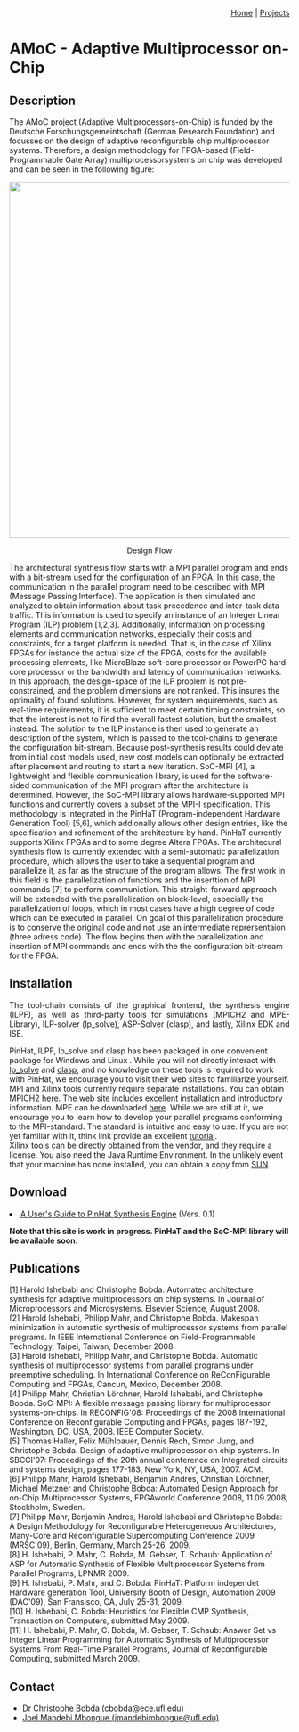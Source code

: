 <p align="right">
<a href="https://smartsystemslab-uf.github.io">Home</a> | <a href="https://smartsystemslab-uf.github.io/Projects/">Projects</a>
</p>



# AMoC - Adaptive Multiprocessor on-Chip



## Description
The AMoC project (Adaptive Multiprocessors-on-Chip) is funded by the Deutsche Forschungsgemeintschaft (German Research Foundation) and focusses on the design of adaptive reconfigurable chip multiprocessor systems. Therefore, a design methodology for FPGA-based (Field- Programmable Gate Array) multiprocessorsystems on chip was developed and can be seen in the following figure:
<p align="center"> <img width="640" src="https://github.com/smartsystemslab-uf/smartsystemslab-uf.github.io/blob/Mandebi/Projects/AMoC/Images/arch_synthesis_flow_complete_edit.jpg?raw=True"/> </p>
<p align="center">
	Design Flow
</p>
The architectural synthesis flow starts with a MPI parallel program and ends with a bit-stream used for the configuration of an FPGA. In this case, the communication in the parallel program need to be described with MPI (Message Passing Interface). The application is then simulated and analyzed to obtain information about task precedence and inter-task data traffic. This information is used to specify an instance of an Integer Linear Program (ILP) problem [1,2,3]. Additionally, information on processing elements and communication networks, especially their costs and constraints, for a target platform is needed. That is, in the case of Xilinx FPGAs for instance the actual size of the FPGA, costs for the available processing elements, like MicroBlaze soft-core processor or PowerPC hard-core processor or the bandwidth and latency of communication networks. In this approach, the design-space of the ILP problem is not pre-constrained, and the problem dimensions are not ranked. This insures the optimality of found solutions. However, for system requirements, such as real-time requirements, it is sufficient to meet certain timing constraints, so that the interest is not to find the overall fastest solution, but the smallest instead. The solution to the ILP instance is then used to generate an description of the system, which is passed to the tool-chains to generate the configuration bit-stream. Because post-synthesis results could deviate from initial cost models used, new cost models can optionally be extracted after placement and routing to start a new iteration. SoC-MPI [4], a lightweight and flexible communication library, is used for the software-sided communication of the MPI program after the architecture is determined. However, the SoC-MPI library allows hardware-supported MPI functions and currently covers a subset of the MPI-I specification. This methodology is integrated in the PinHaT (Program-independent Hardware Generation Tool) [5,6], which addionally allows other design entries, like the specification and refinement of the architecture by hand. PinHaT currently supports Xilinx FPGAs and to some degree Altera FPGAs.
The architecural synthesis flow is currently extended with a semi-automatic parallelization procedure, which allows the user to take a sequential program and parallelize it, as far as the structure of the program allows. The first work in this field is the parallelization of functions and the inserttion of MPI commands [7] to perform communiction. This straight-forward approach will be extended with the parallelization on block-level, especially the parallelization of loops, which in most cases have a high degree of code which can be executed in parallel. On goal of this parallelization procedure is to conserve the original code and not use an intermediate reprersentaion (three adress code). The flow begins then with the parallelization and insertion of MPI commands and ends with the the configuration bit-stream for the FPGA.

## Installation
<p align="justify">The tool-chain consists of the graphical frontend, the synthesis  
engine (ILPF), as well as third-party tools for simulations (MPICH2  
and MPE-Library), ILP-solver (lp_solve), ASP-Solver (clasp), and  
lastly, Xilinx EDK and ISE.<br />

PinHat, ILPF, lp_solve and clasp has been packaged in one convenient package for Windows <link> and Linux <link>. While you will not directly interact with <a href="http://lpsolve.sourceforge.net/5.5/" target="_parent">lp_solve</a> and <a href="http://www.cs.uni-potsdam.de/clasp/" target="_parent">clasp</a>, and no knowledge on these tools is required to work with PinHat, we encourage you to visit their web sites to familiarize yourself. <br />
MPI and Xilinx tools currently require separate installations. You can obtain MPICH2 <a href="http://www.mcs.anl.gov/research/projects/mpich2/" target="_parent">here</a>. The web site includes excellent installation and introductory information. MPE can be downloaded <a href="http://www.mcs.anl.gov/research/projects/perfvis/download/index.htm#MPE" target="_parent">here</a>. While we are still at it, we encourage you to learn how to develop your parallel programs conforming to the MPI-standard. The standard is   intuitive and easy to use. If you are not yet familiar with it, think link provide an excellent <a href="https://computing.llnl.gov/tutorials/mpi/" target="_parent">tutorial</a>. <br />
Xilinx tools can be directly obtained from the vendor, and they require a license. You also need the Java Runtime Environment. In the unlikely event that your machine has none installed, you can obtain a copy from <a href="http://www.java.com/en/download/manual.jsp" target="_parent">SUN</a>.

## Download
    
<li><a class="pdf_link" href="files/ilpf.pdf">A User's Guide to PinHat Synthesis Engine</a> (Vers. 0.1)</li>
        
<b>Note that this site is work in progress. PinHaT and the SoC-MPI library will be available soon.</b>


## Publications
[1] Harold Ishebabi and Christophe Bobda. Automated architecture synthesis for adaptive multiprocessors on chip systems. In Journal of Microprocessors and Microsystems. Elsevier Science, August 2008.<br>
[2] Harold Ishebabi, Philipp Mahr, and Christophe Bobda. Makespan minimization in automatic synthesis of multiprocessor systems from parallel programs. In IEEE International Conference on Field-Programmable Technology, Taipei, Taiwan, December 2008.<br>
[3] Harold Ishebabi, Philipp Mahr, and Christophe Bobda. Automatic synthesis of multiprocessor systems from parallel programs under preemptive scheduling. In International Conference on ReConFigurable Computing and FPGAs, Cancun, Mexico, December 2008.<br>
[4] Philipp Mahr, Christian Lörchner, Harold Ishebabi, and Christophe Bobda. SoC-MPI: A flexible message passing library for multiprocessor systems-on-chips. In RECONFIG'08: Proceedings of the 2008 International Conference on Reconfigurable Computing and FPGAs, pages 187-192, Washington, DC, USA, 2008. IEEE Computer Society.<br>
[5] Thomas Haller, Felix Mühlbauer, Dennis Rech, Simon Jung, and Christophe Bobda. Design of adaptive multiprocessor on chip systems. In SBCCI'07: Proceedings of the 20th annual conference on Integrated circuits and systems design, pages 177-183, New York, NY, USA, 2007. ACM.<br>
[6] Philipp Mahr, Harold Ishebabi, Benjamin Andres, Christian Lörchner, Michael Metzner and Christophe Bobda: Automated Design Approach for on-Chip Multiprocessor Systems, FPGAworld Conference 2008, 11.09.2008, Stockholm, Sweden.<br>
[7] Philipp Mahr, Benjamin Andres, Harold Ishebabi and Christophe Bobda: A Design Methodology for Reconfigurable Heterogeneous Architectures, Many-Core and Reconfigurable Supercomputing Conference 2009 (MRSC'09), Berlin, Germany, March 25-26, 2009.<br>
[8] H. Ishebabi, P. Mahr, C. Bobda, M. Gebser, T. Schaub: Application of ASP for Automatic Synthesis of Flexible Multiprocessor Systems from Parallel Programs, LPNMR 2009.<br>
[9] H. Ishebabi, P. Mahr, and C. Bobda: PinHaT: Platform independet Hardware generation Tool, University Booth of Design, Automation 2009 (DAC'09), San Fransisco, CA, July 25-31, 2009.<br>
[10] H. Ishebabi, C. Bobda: Heuristics for Flexible CMP Synthesis, Transaction on Computers, submitted May 2009.<br>
[11] H. Ishebabi, P. Mahr, C. Bobda, M. Gebser, T. Schaub: Answer Set vs Integer Linear Programming for Automatic Synthesis of Multiprocessor Systems From Real-Time Parallel Programs, Journal of Reconfigurable Computing, submitted March 2009.

## Contact
<ul> 
    <li> <a href="http://bobda.ece.ufl.edu/">Dr Christophe Bobda  (cbobda@ece.ufl.edu)</a> 
    <li> <a href="https://www.linkedin.com/in/joel-mandebi-77123641/">Joel Mandebi Mbongue (jmandebimbongue@ufl.edu)</a>
</ul>
